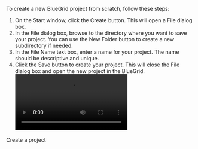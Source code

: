 To create a new BlueGrid project from scratch, follow these steps:

1. On the Start window, click the Create button. This will open a File dialog box.
2. In the File dialog box, browse to the directory where you want to save your project. You can use the New Folder button to create a new subdirectory if needed.
3. In the File Name text box, enter a name for your project. The name should be descriptive and unique.
4. Click the Save button to create your project. This will close the File dialog box and open the new project in the BlueGrid.
![type:video](assets/media/create_project.mp4)

<figcaption>Create a project</figcaption>



